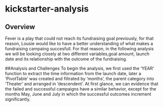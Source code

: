 # kickstarter-analysis
## Overview 
Fever is a play that could not reach its fundraising goal previously, for that reason, Lousie would like to have a better understanding of what makes a fundraising campaing succesfull. For that reason, in the following analysis we will be looking closely at two different variables,goal amount, launch date and its relationship with the outcome of the fundraising.

##Analysis and Challenges 
To begin the analysis, we first used the ‘YEAR’ function to extract the time information from the launch date, later a ‘PivotTable’ was created and filtrated by ‘months’, the parent category into ‘Theater’ and arranged in ‘descendent’. At first glance, we can evidence that the failed and successful campaigns have a similar behavior, except for the months May, June and July in which the successful outcomes increment significantly. 
